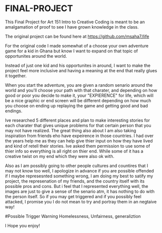# FINAL-PROJECT
This Final Project for Art 151 Intro to Creative Coding is meant to be an amalgamation of proof to see I have grown knowledge in the class.

The original project can be found here at https://github.com/msaha7/life

For the original code I made somewhat of a choose your own adventure game for a kid in Ghana but know I want to expand on that topic of opportunites around the world.

Instead of just one kid and his opportunites in around, I want to make the project feel more inclusive and having a meaning at the end that really glues it together.

When you start the adventure, you are given a random senario around the world and you'll choose your path with that charater, and depending on how good or poor you decide to make it, your "EXPIERENCE" for life, which will be a nice graphic or end screen will be different depending on how much you choose on ending up replaying the game and getting good and bad endings.

Ive researched 5 different places and plan to make interesting stories for each charater that gives unique problems for that certain person that you may not have realized. The great thing also about I am also taking inspiration from friends eho have expeirence in those countries. I had over the years help me as they can help give thier input on how they have lived and kind of retell their stories. Ive asked them permission to use some of thier info so everything is all right on thier end. While some of it has a creative twist on my end which they were also ok with. 

Also as I am possibly going to other people cultures and countires that I may not know too well, I apologize in advance if you are possible offended if I maybe represesnted something wrong, I am doing my best to satify my project, the represenation of my friends, and the country itself with its possible pros and cons. But i feel that I represented everything well, the images are just to give a sense of the senario atm, it has nothing to do with the person itself. So if you may get triggered and if you possibly feel attacked, I promise you I do not mean to try and portray them in an negtaive way! 

#Possible Trigger Warning 
Homelessness, Unfairness, generaliztion 

I Hope you enjoy!



